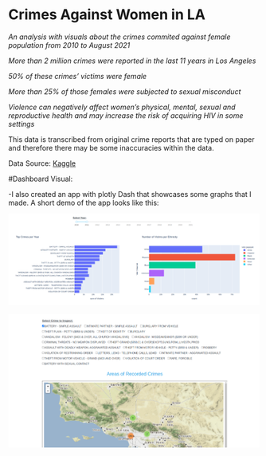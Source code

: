 # Crimes Against Women in LA

_An analysis with visuals about the crimes commited against female population from 2010 to August 2021_

_More than 2 million crimes were reported in the last 11 years in Los Angeles_

_50% of these crimes’ victims were female_

_More than 25% of those females were subjected to sexual misconduct_

_Violence can negatively affect women’s physical, mental, sexual and reproductive health and may increase the risk of acquiring HIV in some settings_

This data is transcribed from original crime reports that are typed on paper and therefore there may be some inaccuracies within the data.

Data Source: [Kaggle](https://www.kaggle.com/chaitanyakck/crime-data-from-2020-to-present)

#Dashboard Visual:

-I also created an app with plotly Dash that showcases some graphs that I made. A short demo of the app looks like this:

![alt text](app_demo1.png "LA Crimes App Demo1")

![alt text](app_demo2.png "LA Crimes App Demo2")
